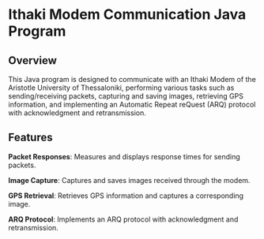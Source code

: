 # Ithaki Modem Communication Java Program

## Overview

This Java program is designed to communicate with an Ithaki Modem of the Aristotle University of Thessaloniki, performing various tasks such as sending/receiving packets, capturing and saving images, retrieving GPS information, and implementing an Automatic Repeat reQuest (ARQ) protocol with acknowledgment and retransmission.

## Features

**Packet Responses**: Measures and displays response times for sending packets.

**Image Capture**: Captures and saves images received through the modem.

**GPS Retrieval**: Retrieves GPS information and captures a corresponding image.

**ARQ Protocol**: Implements an ARQ protocol with acknowledgment and retransmission.
